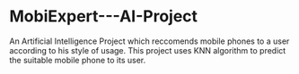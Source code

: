 # MobiExpert---AI-Project

An Artificial Intelligence Project which reccomends mobile phones to a user according to his style of usage.
This project uses KNN algorithm to predict the suitable mobile phone to its user.

